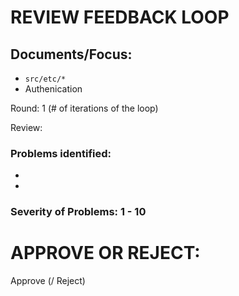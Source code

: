 # REVIEW FEEDBACK LOOP

## Documents/Focus:

-   `src/etc/*`
-   Authenication

Round: 1 (# of iterations of the loop)

Review:

### Problems identified:

-
-

### Severity of Problems: 1 - 10

# APPROVE OR REJECT:

Approve (/ Reject)
